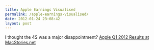 ```yaml
---
title: Apple Earnings Visualised
permalink: /apple-earnings-visualised/
date: 2012-01-24 23:08:42
layout: post
---
```


I thought the 4S was a major disappointment? [Apple Q1 2012 Results at MacStories.net](http://www.macstories.net/news/apple-q1-2012-results-46-33-billion-revenue-37-04-million-iphones-15-43-million-ipads-sold/)